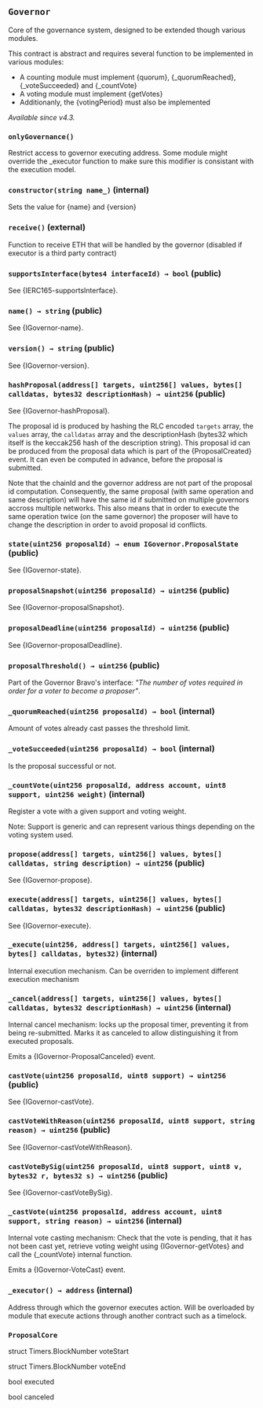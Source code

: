 ## `Governor`



Core of the governance system, designed to be extended though various modules.

This contract is abstract and requires several function to be implemented in various modules:

- A counting module must implement {quorum}, {_quorumReached}, {_voteSucceeded} and {_countVote}
- A voting module must implement {getVotes}
- Additionanly, the {votingPeriod} must also be implemented

_Available since v4.3._

### `onlyGovernance()`



Restrict access to governor executing address. Some module might override the _executor function to make
sure this modifier is consistant with the execution model.


### `constructor(string name_)` (internal)



Sets the value for {name} and {version}

### `receive()` (external)



Function to receive ETH that will be handled by the governor (disabled if executor is a third party contract)

### `supportsInterface(bytes4 interfaceId) → bool` (public)



See {IERC165-supportsInterface}.

### `name() → string` (public)



See {IGovernor-name}.

### `version() → string` (public)



See {IGovernor-version}.

### `hashProposal(address[] targets, uint256[] values, bytes[] calldatas, bytes32 descriptionHash) → uint256` (public)



See {IGovernor-hashProposal}.

The proposal id is produced by hashing the RLC encoded `targets` array, the `values` array, the `calldatas` array
and the descriptionHash (bytes32 which itself is the keccak256 hash of the description string). This proposal id
can be produced from the proposal data which is part of the {ProposalCreated} event. It can even be computed in
advance, before the proposal is submitted.

Note that the chainId and the governor address are not part of the proposal id computation. Consequently, the
same proposal (with same operation and same description) will have the same id if submitted on multiple governors
accross multiple networks. This also means that in order to execute the same operation twice (on the same
governor) the proposer will have to change the description in order to avoid proposal id conflicts.

### `state(uint256 proposalId) → enum IGovernor.ProposalState` (public)



See {IGovernor-state}.

### `proposalSnapshot(uint256 proposalId) → uint256` (public)



See {IGovernor-proposalSnapshot}.

### `proposalDeadline(uint256 proposalId) → uint256` (public)



See {IGovernor-proposalDeadline}.

### `proposalThreshold() → uint256` (public)



Part of the Governor Bravo's interface: _"The number of votes required in order for a voter to become a proposer"_.

### `_quorumReached(uint256 proposalId) → bool` (internal)



Amount of votes already cast passes the threshold limit.

### `_voteSucceeded(uint256 proposalId) → bool` (internal)



Is the proposal successful or not.

### `_countVote(uint256 proposalId, address account, uint8 support, uint256 weight)` (internal)



Register a vote with a given support and voting weight.

Note: Support is generic and can represent various things depending on the voting system used.

### `propose(address[] targets, uint256[] values, bytes[] calldatas, string description) → uint256` (public)



See {IGovernor-propose}.

### `execute(address[] targets, uint256[] values, bytes[] calldatas, bytes32 descriptionHash) → uint256` (public)



See {IGovernor-execute}.

### `_execute(uint256, address[] targets, uint256[] values, bytes[] calldatas, bytes32)` (internal)



Internal execution mechanism. Can be overriden to implement different execution mechanism

### `_cancel(address[] targets, uint256[] values, bytes[] calldatas, bytes32 descriptionHash) → uint256` (internal)



Internal cancel mechanism: locks up the proposal timer, preventing it from being re-submitted. Marks it as
canceled to allow distinguishing it from executed proposals.

Emits a {IGovernor-ProposalCanceled} event.

### `castVote(uint256 proposalId, uint8 support) → uint256` (public)



See {IGovernor-castVote}.

### `castVoteWithReason(uint256 proposalId, uint8 support, string reason) → uint256` (public)



See {IGovernor-castVoteWithReason}.

### `castVoteBySig(uint256 proposalId, uint8 support, uint8 v, bytes32 r, bytes32 s) → uint256` (public)



See {IGovernor-castVoteBySig}.

### `_castVote(uint256 proposalId, address account, uint8 support, string reason) → uint256` (internal)



Internal vote casting mechanism: Check that the vote is pending, that it has not been cast yet, retrieve
voting weight using {IGovernor-getVotes} and call the {_countVote} internal function.

Emits a {IGovernor-VoteCast} event.

### `_executor() → address` (internal)



Address through which the governor executes action. Will be overloaded by module that execute actions
through another contract such as a timelock.



### `ProposalCore`


struct Timers.BlockNumber voteStart


struct Timers.BlockNumber voteEnd


bool executed


bool canceled



